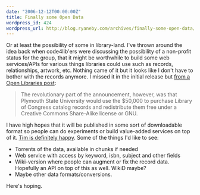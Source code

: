 ```yaml
---
date: "2006-12-12T00:00:00Z"
title: Finally some Open Data
wordpress_id: 424
wordpress_url: http://blog.ryaneby.com/archives/finally-some-open-data/
---
```

Or at least the possibility of some in library-land. I've thrown around the idea back when code4lib'ers were discussing the possibility of a non-profit status for the group, that it might be worthwhile to build some web services/APIs for various things libraries could use such as records, relationships, artwork, etc. Nothing came of it but it looks like I don't have to bother with the records anymore. I missed it in the initial release but <a href="http://www.bookism.org/open/2006/12/04/casey-bisson-named-one-of-first-winners-of-mellon-award-for-technology-collaboration/">from a Open Libraries post</a>:

<blockquote>The revolutionary part of the announcement, however, was that Plymouth State University would use the $50,000 to purchase Library of Congress catalog records and redistribute them free under a Creative Commons Share-Alike license or GNU.</blockquote>

I have high hopes that it will be published in some sort of downloadable format so people can do experiments or build value-added services on top of it. <a href="http://www.librarything.com/thingology/2006/12/bisson-and-open-datalet-revolution.php">Tim is definitely happy</a>. Some of the things I'd like to see:

<ul>
<li>Torrents of the data, available in chunks if needed</li>
<li>Web service with access by keyword, isbn, subject and other fields</li>
<li>Wiki-version where people can augment or fix the record data. Hopefully an API on top of this as well. WikiD maybe?</li>
<li>Maybe other data formats/conversions.</li>
</ul>

Here's hoping.
